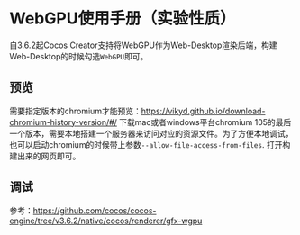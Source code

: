 # WebGPU使用手册（实验性质）
自3.6.2起Cocos Creator支持将WebGPU作为Web-Desktop渲染后端，构建Web-Desktop的时候勾选`WebGPU`即可。

## 预览
需要指定版本的chromium才能预览：https://vikyd.github.io/download-chromium-history-version/#/
下载mac或者windows平台chromium 105的最后一个版本，需要本地搭建一个服务器来访问对应的资源文件。为了方便本地调试，也可以启动chromium的时候带上参数`--allow-file-access-from-files`. 打开构建出来的网页即可。

## 调试
参考：https://github.com/cocos/cocos-engine/tree/v3.6.2/native/cocos/renderer/gfx-wgpu